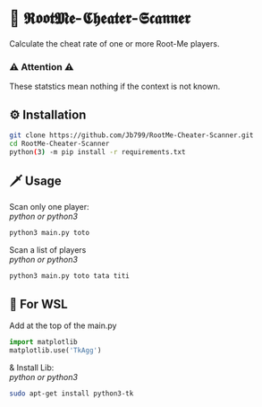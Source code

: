 # 🤖 𝕽𝖔𝖔𝖙𝕸𝖊-𝕮𝖍𝖊𝖆𝖙𝖊𝖗-𝕾𝖈𝖆𝖓𝖓𝖊𝖗
Calculate the cheat rate of one or more Root-Me players.

### ⚠️ Attention ⚠️
These statstics mean nothing if the context is not known.

## ⚙️ Installation
```bash
git clone https://github.com/Jb799/RootMe-Cheater-Scanner.git
cd RootMe-Cheater-Scanner
python(3) -m pip install -r requirements.txt
```

## 🗡️ Usage
Scan only one player:<br/>
*python or python3*
```bash
python3 main.py toto
```

Scan a list of players<br/>
*python or python3*
```bash
python3 main.py toto tata titi
```

## 🐧 For WSL
Add at the top of the main.py
```python
import matplotlib
matplotlib.use('TkAgg')
```
&
Install Lib:<br/>
*python or python3*
```bash
sudo apt-get install python3-tk
```
